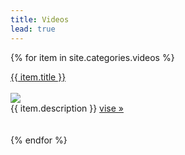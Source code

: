 ```yaml
---
title: Videos
lead: true
---
```


<style type="text/css"> 

.justify{text-align: justify;}

</style>

{% for item in site.categories.videos %}
<div>
<a href="{{site.baseurl}}{{item.url}}">{{ item.title }}</a><br/><br/>
<div><img src="{{item.img_url  | prepend: site.baseurl }}"></div>
<div class=' justify' >{{ item.description }}  <a href="{{site.baseurl}}{{item.url}}">vise »</a></div> <br/><br/>
</div>
{% endfor %}
